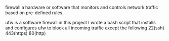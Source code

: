 firewall
a hardware or software that monitors and controls network traffic based on pre-defined rules.

ufw is  a software firewall
in this project I  wrote a bash script that installs and configures ufw to block all incoming traffic except the following
	22(ssh)
	443(https)
	80(http)
